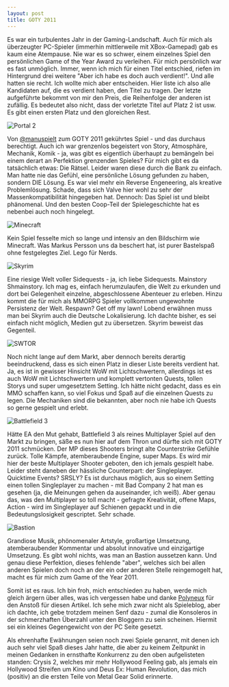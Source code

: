 ```yaml
---
layout: post
title: GOTY 2011
---
```


Es war ein turbulentes Jahr in der Gaming-Landschaft. Auch für mich als überzeugter PC-Spieler (immerhin mittlerweile mit XBox-Gamepad) gab es kaum eine Atempause.
Nie war es so schwer, einem einzelnes Spiel den persönlichen Game of the Year Award zu verleihen. Für mich persönlich war es fast unmöglich. Immer, wenn ich mich für einen Titel entschied, riefen im Hintergrund drei weitere "Aber ich habe es doch auch verdient!". Und alle hatten sie recht.
Ich wollte mich aber entscheiden. Hier liste ich also alle Kandidaten auf, die es verdient haben, den Titel zu tragen. Der letzte aufgeführte bekommt von mir den Preis, die Reihenfolge der anderen ist zufällig. Es bedeutet also nicht, dass der vorletzte Titel auf Platz 2 ist usw. Es gibt einen ersten Platz und den gloreichen Rest.


![Portal 2](http://upload.wikimedia.org/wikipedia/en/f/f9/Portal2cover.jpg)

Von [@manuspielt](https://twitter.com/manuspielt) zum GOTY 2011 gekührtes Spiel - und das durchaus berechtigt. Auch ich war grenzenlos begeistert von Story, Atmosphäre, Mechanik, Komik - ja, was gibt es eigentlich überhaupt zu bemängeln bei einem derart an Perfektion grenzenden Spieles? Für mich gibt es da tatsächlich etwas: Die Rätsel. Leider waren diese durch die Bank zu einfach. Man hatte nie das Gefühl, eine persönliche Lösung gefunden zu haben, sondern DIE Lösung. Es war viel mehr ein Reverse Engeneering, als kreative Problemlösung. Schade, dass sich Valve hier wohl zu sehr der Massenkompatibilität hingegeben hat.
Dennoch: Das Spiel ist und bleibt phänomenal. Und den besten Coop-Teil der Spielegeschichte hat es nebenbei auch noch hingelegt.

![Minecraft](http://upload.wikimedia.org/wikipedia/de/1/14/Minecraft_Logo.png)

Kein Spiel fesselte mich so lange und intensiv an den Bildschirm wie Minecraft. Was Markus Persson uns da beschert hat, ist purer Bastelspaß ohne festgelegtes Ziel. Lego für Nerds.

![Skyrim](http://upload.wikimedia.org/wikipedia/en/1/15/The_Elder_Scrolls_V_Skyrim_cover.png)

Eine riesige Welt voller Sidequests - ja, ich liebe Sidequests. Mainstory Shmainstory. Ich mag es, einfach herumzulaufen, die Welt zu erkunden und dort bei Gelegenheit einzelne, abgeschlossene Abenteuer zu erleben. Hinzu kommt die für mich als MMORPG Spieler vollkommen ungewohnte Persistenz der Welt. Respawn? Get off my lawn!
Lobend erwähnen muss man bei Skyrim auch die Deutsche Lokalisierung. Ich dachte bisher, es sei einfach nicht möglich, Medien gut zu übersetzen. Skyrim beweist das Gegenteil.

![SWTOR](http://upload.wikimedia.org/wikipedia/en/3/3c/Star_Wars-_The_Old_Republic_cover.jpg)

Noch nicht lange auf dem Markt, aber dennoch bereits derartig beeindruckend, dass es sich einen Platz in dieser Liste bereits verdient hat. Ja, es ist in gewisser Hinsicht WoW mit Lichtschwertern, allerdings ist es auch WoW mit Lichtschwertern und komplett vertonten Quests, tollen Storys und super umgesetztem Setting. Ich hätte nicht gedacht, dass es ein MMO schaffen kann, so viel Fokus und Spaß auf die einzelnen Quests zu legen. Die Mechaniken sind die bekannten, aber noch nie habe ich Quests so gerne gespielt und erlebt.

![Battlefield 3](http://upload.wikimedia.org/wikipedia/en/5/58/Bf3-pc-cover.jpg)

Hätte EA den Mut gehabt, Battlefield 3 als reines Multiplayer Spiel auf den Markt zu bringen, säße es nun hier auf dem Thron und dürfte sich mit GOTY 2011 schmücken. Der MP dieses Shooters bringt alte Counterstrike Gefühle zurück. Tolle Kämpfe, atemberaubende Engine, super Maps. Es wird mir hier der beste Multiplayer Shooter geboten, den ich jemals gespielt habe.
Leider steht daneben der hässliche Counterpart: der Singleplayer. Quicktime Events? SRSLY? Es ist durchaus möglich, aus so einem Setting einen tollen Singleplayer zu machen - mit Bad Company 2 hat man es gesehen (ja, die Meinungen gehen da auseinander, ich weiß). Aber genau das, was den Multiplayer so toll macht - gefragte Kreativität, offene Maps, Action - wird im Singleplayer auf Schienen gepackt und in die Bedeutungslosigkeit gescriptet. Sehr schade.

![Bastion](http://upload.wikimedia.org/wikipedia/en/f/f4/Bastion_Boxart.jpg)

Grandiose Musik, phönomenaler Artstyle, großartige Umsetzung, atemberaubender Kommentar und absolut innovative und einzigartige Umsetzung. Es gibt wohl nichts, was man an Bastion aussetzen kann. Und genau diese Perfektion, dieses fehlende "aber", welches sich bei allen anderen Spielen doch noch an der ein oder anderen Stelle reingemogelt hat, macht es für mich zum Game of the Year 2011.


Somit ist es raus. Ich bin froh, mich entschieden zu haben, werde mich gleich ärgern über alles, was ich vergessen habe und danke [Polyneux](http://www.polyneux.de/archiv/562-polygon-die-lieblingsspiele-der-deutschen-spieleblogs-2011.html) für den Anstoß für diesen Artikel. Ich sehe mich zwar nicht als Spieleblog, aber ich dachte, ich gebe trotzdem meinen Senf dazu - zumal die Konsoleros in der schmerzhaften Überzahl unter den Bloggern zu sein scheinen. Hiermit sei ein kleines Gegengewicht von der PC Seite gesetzt.


Als ehrenhafte Ewähnungen seien noch zwei Spiele genannt, mit denen ich auch sehr viel Spaß dieses Jahr hatte, die aber zu keinem Zeitpunkt in meinen Gedanken in ernsthafte Konkurrenz zu den oben aufgelisteten standen: Crysis 2, welches mir mehr Hollywood Feeling gab, als jemals ein Hollywood Streifen um Kino und Deus Ex: Human Revolution, das mich (positiv) an die ersten Teile von Metal Gear Solid erinnerte.

